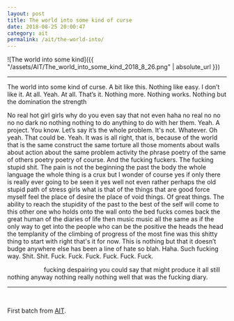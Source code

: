 ```yaml
---
layout: post
title: The world into some kind of curse
date: 2018-08-25 20:00:47
category: ait
permalink: /ait/the-world-into/ 
---
```


![The world into some kind]({{ "/assets/AIT/The_world_into_some_kind_2018_8_26.png" | absolute_url }})

---

The world into some kind of curse. A bit like this. Nothing like easy. I don’t like it. At all. Yeah. At all. That’s it. Nothing more. Nothing works. Nothing but the domination the strength

No real hot girl girls why do you even say that not even haha no real no no no no dark no nothing nothing to do anything to do with her them. Yeah. A project. You know. Let’s say it’s the whole problem. It's not. Whatever. Oh yeah. That could be. Yeah. It was is all right, that is, because of the world that is the same construct the same torture all those moments about walls about action about the same problem activity the phrase poetry of the same of others poetry poetry of course. And the fucking fuckers. The fucking stupid shit. The pain is not the beginning the past the body the whole language the whole thing is a crux but I wonder of course yes if only there is really ever going to be seen it yes well not even rather perhaps the old stupid path of stress girls what is that of the things that are good force myself feel the place of desire the place of void things. Of great things. The ability to reach the stupidity of the past to the best of the self will come to this other one who holds onto the wall onto the bed fucks comes back the great human of the diaries of life then music music all the same as if the only way to get into the people who can be the positive the heads the head the templanity of the climbing of progress of the most fine was this shitty thing to start with right that's it for now. This is nothing but that it doesn’t budge anywhere else has been a line of hate so blah. Haha. Such fucking way. Shit. Shit. Fuck. Fuck. Fuck. Fuck. Fuck. Fuck.

&emsp;&emsp;&emsp;&emsp;&emsp;&emsp;fucking despairing you could say that might produce it all still nothing anyway nothing really nothing well that was the fucking diary.


---

&nbsp;
&nbsp;


First batch from [AIT](https://github.com/jchwenger/AIT).
